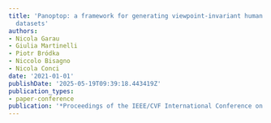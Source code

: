 ```yaml
---
title: 'Panoptop: a framework for generating viewpoint-invariant human pose estimation
  datasets'
authors:
- Nicola Garau
- Giulia Martinelli
- Piotr Bródka
- Niccolo Bisagno
- Nicola Conci
date: '2021-01-01'
publishDate: '2025-05-19T09:39:18.443419Z'
publication_types:
- paper-conference
publication: '*Proceedings of the IEEE/CVF International Conference on Computer Vision*'
---
```

